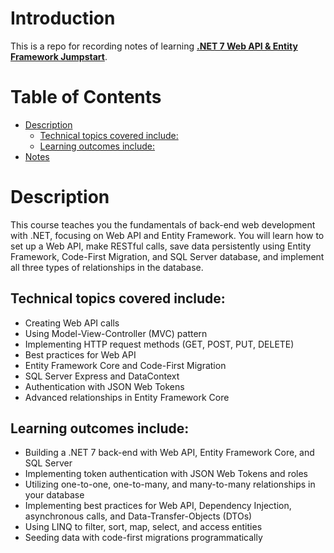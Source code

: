 # Introduction
This is a repo for recording notes of learning [**.NET 7 Web API & Entity Framework Jumpstart**](https://www.udemy.com/course/net-core-31-web-api-entity-framework-core-jumpstart/).

# Table of Contents
- [Description](#description)
    - [Technical topics covered include:](#technical-topics-covered-include)
    - [Learning outcomes include:](#learning-outcomes-include)
- [Notes](docs/section-2.md)

# Description
This course teaches you the fundamentals of back-end web development with .NET, focusing on Web API and Entity Framework. You will learn how to set up a Web API, make RESTful calls, save data persistently using Entity Framework, Code-First Migration, and SQL Server database, and implement all three types of relationships in the database.

## Technical topics covered include:

- Creating Web API calls
- Using Model-View-Controller (MVC) pattern
- Implementing HTTP request methods (GET, POST, PUT, DELETE)
- Best practices for Web API
- Entity Framework Core and Code-First Migration
- SQL Server Express and DataContext
- Authentication with JSON Web Tokens
- Advanced relationships in Entity Framework Core

## Learning outcomes include:

- Building a .NET 7 back-end with Web API, Entity Framework Core, and SQL Server
- Implementing token authentication with JSON Web Tokens and roles
- Utilizing one-to-one, one-to-many, and many-to-many relationships in your database
- Implementing best practices for Web API, Dependency Injection, asynchronous calls, and Data-Transfer-Objects (DTOs)
- Using LINQ to filter, sort, map, select, and access entities
- Seeding data with code-first migrations programmatically